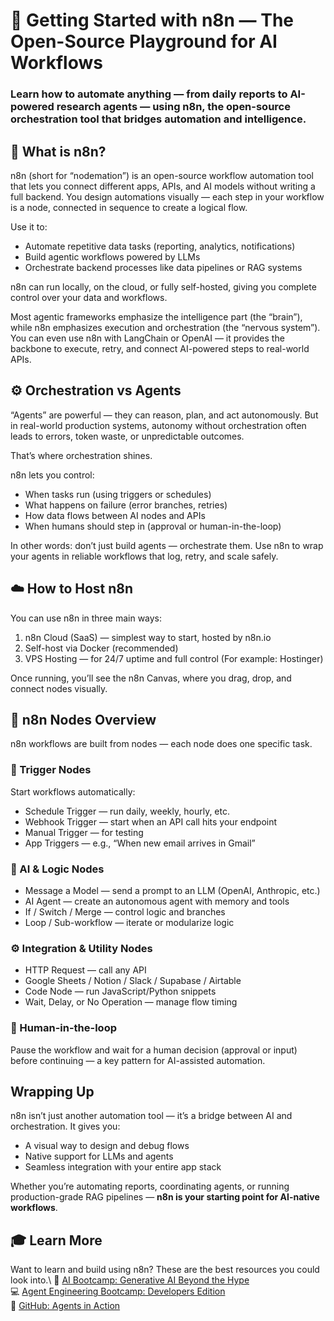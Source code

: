 # 🧩 Getting Started with n8n — The Open-Source Playground for AI Workflows
### **Learn how to automate anything** — from daily reports to AI-powered research agents — using n8n, the open-source orchestration tool that bridges automation and intelligence.

## 🧠 What is n8n?

n8n (short for “nodemation”) is an open-source workflow automation tool that lets you connect different apps, APIs, and AI models without writing a full backend.
You design automations visually — each step in your workflow is a node, connected in sequence to create a logical flow.

Use it to:

- Automate repetitive data tasks (reporting, analytics, notifications)
- Build agentic workflows powered by LLMs
- Orchestrate backend processes like data pipelines or RAG systems

n8n can run locally, on the cloud, or fully self-hosted, giving you complete control over your data and workflows.

Most agentic frameworks emphasize the intelligence part (the “brain”), while n8n emphasizes execution and orchestration (the “nervous system”).
You can even use n8n with LangChain or OpenAI — it provides the backbone to execute, retry, and connect AI-powered steps to real-world APIs.

## ⚙️ Orchestration vs Agents

“Agents” are powerful — they can reason, plan, and act autonomously.
But in real-world production systems, autonomy without orchestration often leads to errors, token waste, or unpredictable outcomes.

That’s where orchestration shines.

n8n lets you control:

- When tasks run (using triggers or schedules)
- What happens on failure (error branches, retries)
- How data flows between AI nodes and APIs
- When humans should step in (approval or human-in-the-loop)

In other words: don’t just build agents — orchestrate them.
Use n8n to wrap your agents in reliable workflows that log, retry, and scale safely.

## ☁️ How to Host n8n

You can use n8n in three main ways:

1. n8n Cloud (SaaS) — simplest way to start, hosted by n8n.io
2. Self-host via Docker (recommended)
3. VPS Hosting — for 24/7 uptime and full control (For example: Hostinger)

Once running, you’ll see the n8n Canvas, where you drag, drop, and connect nodes visually.

## 🧱 n8n Nodes Overview

n8n workflows are built from nodes — each node does one specific task.

### 🔔 Trigger Nodes

Start workflows automatically:
- Schedule Trigger — run daily, weekly, hourly, etc.
- Webhook Trigger — start when an API call hits your endpoint
- Manual Trigger — for testing
- App Triggers — e.g., “When new email arrives in Gmail”

### 🤖 AI & Logic Nodes

- Message a Model — send a prompt to an LLM (OpenAI, Anthropic, etc.)
- AI Agent — create an autonomous agent with memory and tools
- If / Switch / Merge — control logic and branches
- Loop / Sub-workflow — iterate or modularize logic

### ⚙️ Integration & Utility Nodes

- HTTP Request — call any API
- Google Sheets / Notion / Slack / Supabase / Airtable
- Code Node — run JavaScript/Python snippets
- Wait, Delay, or No Operation — manage flow timing

### 💬 Human-in-the-loop
Pause the workflow and wait for a human decision (approval or input) before continuing — a key pattern for AI-assisted automation.

## Wrapping Up
n8n isn’t just another automation tool — it’s a bridge between AI and orchestration.
It gives you:
- A visual way to design and debug flows
- Native support for LLMs and agents
- Seamless integration with your entire app stack

Whether you’re automating reports, coordinating agents, or running production-grade RAG pipelines — **n8n is your starting point for AI-native workflows**.

## 🎓 Learn More
Want to learn and build using n8n? These are the best resources you could look into.\ 
🤖 [AI Bootcamp: Generative AI Beyond the Hype](https://maven.com/boring-bot/ml-system-design)\
💻 [Agent Engineering Bootcamp: Developers Edition](https://maven.com/boring-bot/advanced-llm)\
📂 [GitHub: Agents in Action](https://github.com/traversaal-ai/agents-in-action)
